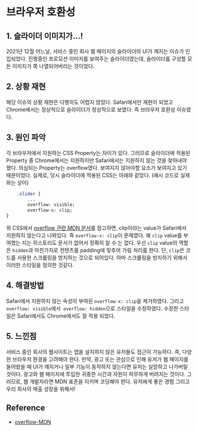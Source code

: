 # 브라우저 호환성



## 1. 슬라이더 이미지가...!

2021년 12월 어느날, 서비스 중인 회사 웹 페이지의 슬라이더의 UI가 깨지는 이슈가 인입되었다.
진행중인 프로모션 이미지를 보여주는 슬라이더였는데, 슬라이더를 구성할 모든 이미지가 쭉 나열되어버리는 것이었다.




## 2. 상황 재현

해당 이슈의 상황 재현은 다행히도 어렵지 않았다. Safari에서만 재현이 되었고 Chrome에서는 정상적으로 슬라이더가 정상적으로 보였다. 즉 브라우저 호환성 이슈였다.



## 3. 원인 파악

각 브라우저에서 지원하는 CSS Property는 차이가 있다. 그러므로 슬라이더에 적용된 Property 중 Chrome에서는 지원하지만 Safari에서는 지원하지 않는 것을 찾아내야 했다.
의심되는 Property는 overflow였다. 보여지지 않아야할 요소가 보여지고 있기 때문이었다. 실제로, 당시 슬라이더에 적용된 CSS는 아래와 같았다. (예시 코드로 실제와는 상이)

```css
	.slider {
		...
		overflow: visible;
		overflow-x: clip;
}
```



위 CSS에서 [overflow 관련 MDN 문서](https://developer.mozilla.org/en-US/docs/Web/CSS/overflow-x)를 참고하면, clip이라는 value가 Safari에서 지원하지 않는다고 나와있다. 즉 `overflow-x: clip`이 문제였다.
왜 `clip` value를 부여했는 지는 히스토리도 문서가 없어서 정확히 알 수 는 없다. 우선 `clip` value의 역할은 `hidden`과 마찬가지로 컨텐츠를 padding에 맞추어 가림 처리를 한다. 단, `clip`은 코드를 사용한 스크롤링을 방지하는 것으로 되어있다. 아마 스크롤링을 방지하기 위해서 이러한 스타일을 정의한 것같다.





## 4. 해결방법

Safari에서 지원하지 않는 속성이 부여된 `overflow-x: clip`을 제거하였다. 그리고 `overflow: visible`에서` overflow: hidden`으로 스타일을 수정하였다. 수정한 스타일은 Safari에서도 Chrome에서도 잘 적용 되었다.



## 5. 느낀점

서비스 중인 회사의 웹사이트는 앱을 설치하지 않은 유저들도 접근이 가능하다. 즉, 다양한 브라우저 환경을 고려해야 한다. 만약, 광고 또는 관심으로 인해 유저가 웹 페이지를 들어왔을 때 UI가 깨지거나 일부 기능이 동작하지 않는다면 유저는 실망하고 나가버릴 것이다. 광고와 웹 페이지에 투입한 귀중한 시간과 자원이 허무하게 버려지는 것이다.
그러므로, 웹 개발자라면 MDN 표준을 지키며 코딩해야 한다. 유저에게 좋은 경험 그리고 우리 회사의 매출 성장을 위해서!



## Reference

* [overflow-MDN](https://developer.mozilla.org/ko/docs/Web/CSS/overflow)